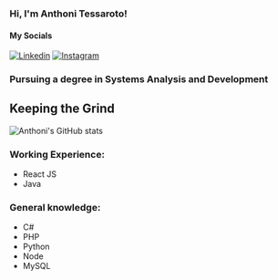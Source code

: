 ### Hi, I'm Anthoni Tessaroto!

####    My Socials
[![Linkedin](https://img.shields.io/badge/LinkedIn-0077B5?style=for-the-badge&logo=linkedin&logoColor=white)](https://www.linkedin.com/in/anthoni-t/)
[![Instagram](https://img.shields.io/badge/Instagram-E4405F?style=for-the-badge&logo=instagram&logoColor=white)](https://www.instagram.com/anth.tssm/)


### Pursuing a degree in Systems Analysis and Development
  

## Keeping the Grind
![Anthoni's GitHub stats](https://github-readme-stats.vercel.app/api?username=Atessaroto&show_icons=true&theme=github_dark)


### Working Experience:
- React JS
- Java

### General knowledge:
- C#
- PHP
- Python
- Node
- MySQL
